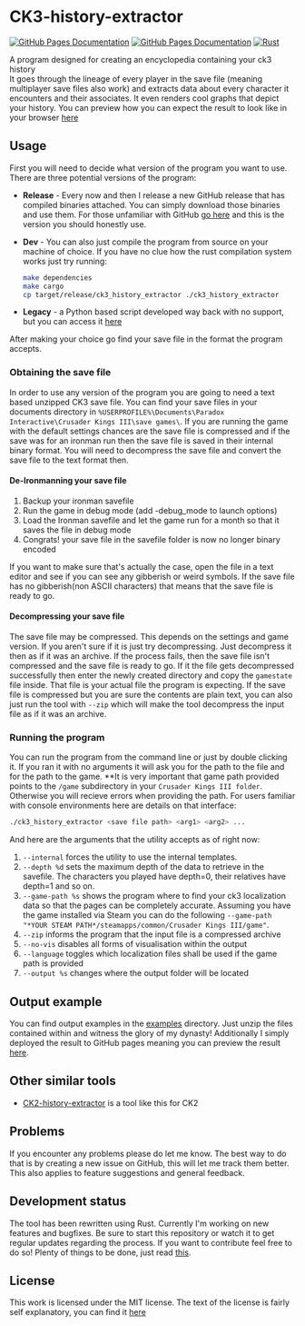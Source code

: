 # CK3-history-extractor

[![GitHub Pages Documentation](https://img.shields.io/badge/GitHub_Pages-Documentation-blue)](https://tca166.github.io/CK3-history-extractor/ck3_history_extractor)
[![GitHub Pages Documentation](https://img.shields.io/badge/GitHub_Pages-Example-fuchsia)](https://tca166.github.io/CK3-history-extractor/TCA166's%20history/index.html)
[![Rust](https://github.com/TCA166/CK3-history-extractor/actions/workflows/rust.yml/badge.svg)](https://github.com/TCA166/CK3-history-extractor/actions/workflows/rust.yml)

A program designed for creating an encyclopedia containing your ck3 history  
It goes through the lineage of every player in the save file (meaning multiplayer save files also work) and extracts data about every character it encounters and their associates.
It even renders cool graphs that depict your history.
You can preview how you can expect the result to look like in your browser [here](https://tca166.github.io/CK3-history-extractor/TCA166's%20history/index.html)

## Usage

First you will need to decide what version of the program you want to use.
There are three potential versions of the program:

- **Release** - Every now and then I release a new GitHub release that has compiled binaries attached.
    You can simply download those binaries and use them.
    For those unfamiliar with GitHub [go here](https://github.com/TCA166/CK3-history-extractor/releases) and this is the version you should honestly use.
- **Dev** - You can also just compile the program from source on your machine of choice. If you have no clue how the rust compilation system works just try running:

    ```sh
    make dependencies
    make cargo
    cp target/release/ck3_history_extractor ./ck3_history_extractor
    ```

- **Legacy** - a Python based script developed way back with no support, but you can access it [here](https://github.com/TCA166/CK3-history-extractor/releases/tag/v1)

After making your choice go find your save file in the format the program accepts.

### Obtaining the save file

In order to use any version of the program you are going to need a text based unzipped CK3 save file.
You can find your save files in your documents directory in ```%USERPROFILE%\Documents\Paradox Interactive\Crusader Kings III\save games\```.
If you are running the game with the default settings chances are the save file is compressed and if the save was for an ironman run then the save file is saved in their internal binary format.
You will need to decompress the save file and convert the save file to the text format then.

#### De-Ironmanning your save file

1. Backup your ironman savefile
2. Run the game in debug mode (add -debug_mode to launch options)
3. Load the Ironman savefile and let the game run for a month so that it saves the file in debug mode
4. Congrats! your save file in the savefile folder is now no longer binary encoded

If you want to make sure that's actually the case, open the file in a text editor and see if you can see any gibberish or weird symbols.
If the save file has no gibberish(non ASCII characters) that means that the save file is ready to go.

#### Decompressing your save file

The save file may be compressed.
This depends on the settings and game version.
If you aren't sure if it is just try decompressing.
Just decompress it then as if it was an archive.
If the process fails, then the save file isn't compressed and the save file is ready to go.
If it the file gets decompressed successfully then enter the newly created directory and copy the ```gamestate``` file inside.
That file is your actual file the program is expecting.
If the save file is compressed but you are sure the contents are plain text, you can also just run the tool with ```--zip``` which will make the tool decompress the input file as if it was an archive.

### Running the program

You can run the program from the command line or just by double clicking it.
If you ran it with no arguments it will ask you for the path to the file and for the path to the game.
**It is very important that game path provided points to the ```/game``` subdirectory in your ```Crusader Kings III folder```.
Otherwise you will recieve errors when providing the path.
For users familiar with console environments here are details on that interface:

```sh
./ck3_history_extractor <save file path> <arg1> <arg2> ...
```

And here are the arguments that the utility accepts as of right now:

1. ```--internal``` forces the utility to use the internal templates.
2. ```--depth %d``` sets the maximum depth of the data to retrieve in the savefile. The characters you played have depth=0, their relatives have depth=1 and so on.
3. ```--game-path %s``` shows the program where to find your ck3 localization data so that the pages can be completely accurate. Assuming you have the game installed via Steam you can do the following ```--game-path "*YOUR STEAM PATH*/steamapps/common/Crusader Kings III/game"```.
4. ```--zip``` informs the program that the input file is a compressed archive
5. ```--no-vis``` disables all forms of visualisation within the output
6. ```--language``` toggles which localization files shall be used if the game path is provided
7. ```--output %s``` changes where the output folder will be located

## Output example

You can find output examples in the [examples](examples/) directory.
Just unzip the files contained within and witness the glory of my dynasty!
Additionally I simply deployed the result to GitHub pages meaning you can preview the result [here](https://tca166.github.io/CK3-history-extractor/TCA166's%20history/index.html).

## Other similar tools

- [CK2-history-extractor](https://github.com/TCA166/CK2-history-extractor) is a tool like this for CK2

## Problems

If you encounter any problems please do let me know.
The best way to do that is by creating a new issue on GitHub, this will let me track them better.
This also applies to feature suggestions and general feedback.

## Development status

The tool has been rewritten using Rust.
Currently I'm working on new features and bugfixes.
Be sure to start this repository or watch it to get regular updates regarding the process.
If you want to contribute feel free to do so!
Plenty of things to be done, just read [this](./CONTRIBUTING.md).

## License

This work is licensed under the MIT license.
The text of the license is fairly self explanatory, you can find it [here](./license.txt)
